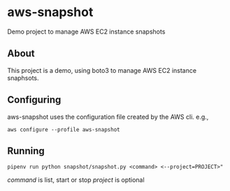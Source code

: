 # aws-snapshot

Demo project to manage AWS EC2 instance snapshots

## About

This project is a demo, using boto3 to manage AWS EC2 instance snaphsots.

## Configuring

aws-snapshot uses the configuration file created by the AWS cli. e.g.,

`aws configure --profile aws-snapshot`

## Running

`pipenv run python snapshot/snapshot.py <command> <--project=PROJECT>"`

*command* is list, start or stop
*project* is optional
